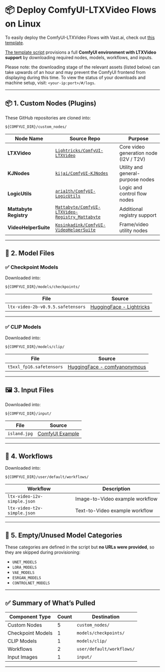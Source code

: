# 📦 Deploy ComfyUI-LTXVideo Flows on Linux

To easily deploy the ComfyUI-LTXVideo Flows with Vast.ai, check out [this template](https://cloud.vast.ai/?ref_id=276779&creator_id=276779&name=ComfyUI%20%2B%20LTX%20Video%20Lite).

[The template script](https://gist.githubusercontent.com/ElishaKay/f92e86c2d43be9de20088991b89b0228/raw/419f67dcb0c393232d2745f63795624f6dfb0fea/ltx-video-lite.sh) provisions a full **ComfyUI environment with LTXVideo support** by downloading required nodes, models, workflows, and inputs.

Please note: the downloading stage of the relevant assets (listed below) can take upwards of an hour and may prevent the ComfyUI frontend from displaying during this time. To view the status of your downloads and machine setup, visit: `<your-ip:port>/#/logs`.

---

## 📦 1. Custom Nodes (Plugins)

These GitHub repositories are cloned into:

```
${COMFYUI_DIR}/custom_nodes/
```

| Node Name | Source Repo | Purpose |
|-----------|-------------|---------|
| **LTXVideo** | [`Lightricks/ComfyUI-LTXVideo`](https://github.com/Lightricks/ComfyUI-LTXVideo) | Core video generation node (I2V / T2V) |
| **KJNodes** | [`kijai/ComfyUI-KJNodes`](https://github.com/kijai/ComfyUI-KJNodes) | Utility and general-purpose nodes |
| **LogicUtils** | [`aria1th/ComfyUI-LogicUtils`](https://github.com/aria1th/ComfyUI-LogicUtils) | Logic and control flow nodes |
| **Mattabyte Registry** | [`Mattabyte/ComfyUI-LTXVideo-Registry_Mattabyte`](https://github.com/Mattabyte/ComfyUI-LTXVideo-Registry_Mattabyte) | Additional registry support |
| **VideoHelperSuite** | [`Kosinkadink/ComfyUI-VideoHelperSuite`](https://github.com/Kosinkadink/ComfyUI-VideoHelperSuite) | Frame/video utility nodes |

---

## 🧠 2. Model Files

### ✅ Checkpoint Models

Downloaded into:

```
${COMFYUI_DIR}/models/checkpoints/
```

| File | Source |
|------|--------|
| `ltx-video-2b-v0.9.5.safetensors` | [HuggingFace - Lightricks](https://huggingface.co/Lightricks/LTX-Video) |

---

### ✅ CLIP Models

Downloaded into:

```
${COMFYUI_DIR}/models/clip/
```

| File | Source |
|------|--------|
| `t5xxl_fp16.safetensors` | [HuggingFace - comfyanonymous](https://huggingface.co/comfyanonymous/flux_text_encoders) |

---

## 🖼️ 3. Input Files

Downloaded into:

```
${COMFYUI_DIR}/input/
```

| File | Source |
|------|--------|
| `island.jpg` | [ComfyUI Example](https://comfyanonymous.github.io/ComfyUI_examples/ltxv/island.jpg) |

---

## 🧰 4. Workflows

Downloaded into:

```
${COMFYUI_DIR}/user/default/workflows/
```

| Workflow | Description |
|----------|-------------|
| `ltx-video-i2v-simple.json` | Image-to-Video example workflow |
| `ltx-video-t2v-simple.json` | Text-to-Video example workflow |

---

## 🚫 5. Empty/Unused Model Categories

These categories are defined in the script but **no URLs were provided**, so they are skipped during provisioning:

- `UNET_MODELS`
- `LORA_MODELS`
- `VAE_MODELS`
- `ESRGAN_MODELS`
- `CONTROLNET_MODELS`

---

## ✅ Summary of What’s Pulled

| Component Type | Count | Destination |
|----------------|-------|-------------|
| Custom Nodes | 5 | `custom_nodes/` |
| Checkpoint Models | 1 | `models/checkpoints/` |
| CLIP Models | 1 | `models/clip/` |
| Workflows | 2 | `user/default/workflows/` |
| Input Images | 1 | `input/` |

---
